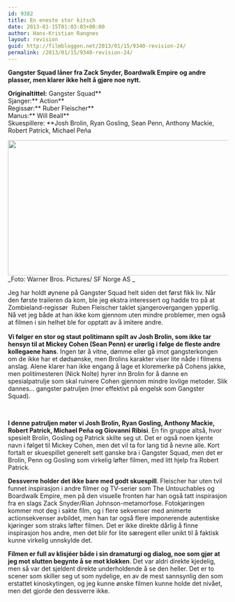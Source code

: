 ```yaml
---
id: 9382
title: En eneste stor kitsch
date: 2013-01-15T01:03:03+00:00
author: Hans-Kristian Rangnes
layout: revision
guid: http://filmbloggen.net/2013/01/15/9340-revision-24/
permalink: /2013/01/15/9340-revision-24/
---
```

**Gangster Squad låner fra Zack Snyder, Boardwalk Empire** **og andre plasser, men klarer ikke helt å gjøre noe nytt.**  
<!--more-->

**Originaltittel:** Gangster Squad**  
Sjanger:** Action**  
Regissør:** Ruber Fleischer**  
Manus:** Will Beall**  
Skuespillere: **Josh Brolin, Ryan Gosling, Sean Penn, Anthony Mackie, Robert Patrick, Michael Peña

**<a href="http://filmbloggen.net/2013/01/14/en-eneste-stor-kitsch-i-gangster-squad/attachment/26/" rel="attachment wp-att-9342"><img class="alignnone size-large wp-image-9342" src="http://filmbloggen.net/wp-content/uploads//2013/01/26-620x310.jpg" alt="" width="620" height="310" /><br /> </a>**_Foto: Warner Bros. Pictures/ SF Norge AS _

Jeg har holdt øynene på Gangster Squad helt siden det først fikk liv. Når den første traileren da kom, ble jeg ekstra interessert og hadde tro på at Zombieland-regissør  Ruben Fleischer taklet sjangerovergangen ypperlig. Nå vet jeg både at han ikke kom gjennom uten mindre problemer, men også at filmen i sin helhet ble for opptatt av å imitere andre.<span style="font-size: 13px;line-height: 19px"> </span>

**Vi følger en stor og staut politimann spilt av Josh Brolin, som ikke tar hensyn til at Mickey Cohen (Sean Penn) er urørlig i følge de fleste andre kollegaene hans**. Ingen tør å vitne, dømme eller gå imot gangsterkongen om de ikke har et dødsønske, men Brolins karakter viser lite nåde i filmens anslag. Alene klarer han ikke engang å lage et kloremerke på Cohens jakke, men politimesteren (Nick Nolte) hyrer inn Brolin for å danne en spesialpatrulje som skal ruinere Cohen gjennom mindre lovlige metoder. Slik dannes… gangster patruljen (mer effektivt på engelsk som Gangster Squad).

&nbsp;

**I denne patruljen møter vi Josh Brolin, Ryan Gosling, Anthony Mackie, Robert Patrick, Michael Peña og Giovanni Ribisi**. En fin gruppe altså, hvor spesielt Brolin, Gosling og Patrick skilte seg ut. Det er også noen kjente navn i følget til Mickey Cohen, men det vil ta for lang tid å nevne alle. Kort fortalt er skuespillet generelt sett ganske bra i Gangster Squad, men det er Brolin, Penn og Gosling som virkelig løfter filmen, med litt hjelp fra Robert Patrick.

**Dessverre holder det ikke bare med godt skuespill**. Fleischer har uten tvil funnet inspirasjon i andre filmer og TV-serier som The Untouchables og Boardwalk Empire, men på den visuelle fronten har han også tatt inspirasjon fra en slags Zack Snyder/Rian Johnson-metamorfose. Fotokjøringen kommer mot deg i sakte film, og i flere sekvenser med animerte actionsekvenser avbildet, men han tar også flere imponerende autentiske kjøringer som straks løfter filmen. Det er ikke direkte dårlig å finne inspirasjon hos andre, men det blir for lite særegent eller unikt til å faktisk kunne virkelig unnskylde det.

**Filmen er full av klisjéer både i sin dramaturgi og dialog, noe som gjør at jeg mot slutten begynte å se mot klokken**. Det var aldri direkte kjedelig, men så var det sjeldent direkte underholdende å se den heller. Det er to scener som skiller seg ut som nydelige, en av de mest sannsynlig den som erstattet kinoskytingen, og jeg kunne ønske filmen kunne holde det nivået, men det gjorde den dessverre ikke.

<div class="video-shortcode">
</div>